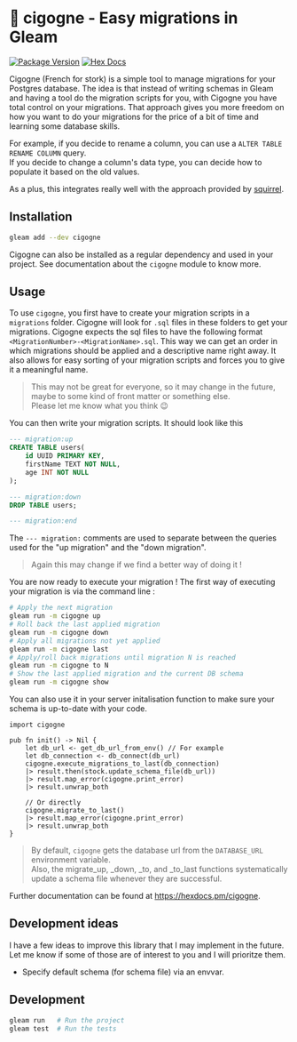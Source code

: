 # 🪽 cigogne - Easy migrations in Gleam

[![Package Version](https://img.shields.io/hexpm/v/cigogne)](https://hex.pm/packages/cigogne)
[![Hex Docs](https://img.shields.io/badge/hex-docs-ffaff3)](https://hexdocs.pm/cigogne/)

Cigogne (French for stork) is a simple tool to manage migrations for your Postgres database.
The idea is that instead of writing schemas in Gleam and having a tool do the migration scripts for you,
with Cigogne you have total control on your migrations. That approach gives you more freedom on how you want to do
your migrations for the price of a bit of time and learning some database skills.

For example, if you decide to rename a column, you can use a `ALTER TABLE RENAME COLUMN` query.  
If you decide to change a column's data type, you can decide how to populate it based on the old values.

As a plus, this integrates really well with the approach provided by [squirrel](https://hexdocs.pm/squirrel/).

## Installation

```sh
gleam add --dev cigogne
```

Cigogne can also be installed as a regular dependency and used in your project. See documentation about the `cigogne` module to know more.

## Usage

To use `cigogne`, you first have to create your migration scripts in a `migrations` folder.
Cigogne will look for `.sql` files in these folders to get your migrations. Cigogne expects 
the sql files to have the following format `<MigrationNumber>-<MigrationName>.sql`. This way we 
can get an order in which migrations should be applied and a descriptive name right away. It also
allows for easy sorting of your migration scripts and forces you to give it a meaningful name.

> This may not be great for everyone, so it may change in the future, maybe to some kind of front matter or something else.  
> Please let me know what you think 😉

You can then write your migration scripts. It should look like this 

```sql
--- migration:up
CREATE TABLE users(
    id UUID PRIMARY KEY,
    firstName TEXT NOT NULL,
    age INT NOT NULL
);

--- migration:down
DROP TABLE users;

--- migration:end
```

The `--- migration:` comments are used to separate between the queries used for the "up migration" and the "down migration".

> Again this may change if we find a better way of doing it !

You are now ready to execute your migration ! The first way of executing your migration is via the command line :

```sh
# Apply the next migration
gleam run -m cigogne up
# Roll back the last applied migration
gleam run -m cigogne down
# Apply all migrations not yet applied
gleam run -m cigogne last
# Apply/roll back migrations until migration N is reached
gleam run -m cigogne to N
# Show the last applied migration and the current DB schema
gleam run -m cigogne show
```

You can also use it in your server initalisation function to make sure your schema is up-to-date with your code.

```gleam
import cigogne

pub fn init() -> Nil {
    let db_url <- get_db_url_from_env() // For example
    let db_connection <- db_connect(db_url)
    cigogne.execute_migrations_to_last(db_connection)
    |> result.then(stock.update_schema_file(db_url))
    |> result.map_error(cigogne.print_error)
    |> result.unwrap_both

    // Or directly
    cigogne.migrate_to_last()
    |> result.map_error(cigogne.print_error)
    |> result.unwrap_both
}
```

> By default, `cigogne` gets the database url from the `DATABASE_URL` environment variable.  
> Also, the migrate_up, _down, _to, and _to_last functions systematically update a schema file
> whenever they are successful.

Further documentation can be found at <https://hexdocs.pm/cigogne>.

## Development ideas

I have a few ideas to improve this library that I may implement in the future.  
Let me know if some of those are of interest to you and I will prioritze them.

- Specify default schema (for schema file) via an envvar.

## Development

```sh
gleam run   # Run the project
gleam test  # Run the tests
```
